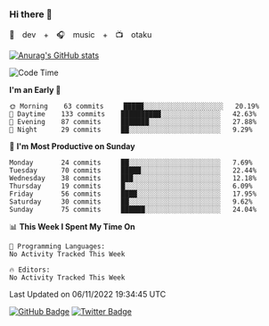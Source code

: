 ### Hi there 👋

🚀　dev　+　🎧　music　+　📺　otaku


[![Anurag's GitHub stats](https://github-readme-stats.vercel.app/api?username=koheitasaka&count_private=true&show_icons=true&theme=monokai)](https://github.com/koheitasaka/github-readme-stats)

<!--START_SECTION:waka-->
![Code Time](http://img.shields.io/badge/Code%20Time-1%2C161%20hrs%2023%20mins-blue)

**I'm an Early 🐤** 

```text
🌞 Morning    63 commits     █████░░░░░░░░░░░░░░░░░░░░   20.19% 
🌆 Daytime    133 commits    ██████████░░░░░░░░░░░░░░░   42.63% 
🌃 Evening    87 commits     ███████░░░░░░░░░░░░░░░░░░   27.88% 
🌙 Night      29 commits     ██░░░░░░░░░░░░░░░░░░░░░░░   9.29%

```
📅 **I'm Most Productive on Sunday** 

```text
Monday       24 commits     ██░░░░░░░░░░░░░░░░░░░░░░░   7.69% 
Tuesday      70 commits     █████░░░░░░░░░░░░░░░░░░░░   22.44% 
Wednesday    38 commits     ███░░░░░░░░░░░░░░░░░░░░░░   12.18% 
Thursday     19 commits     █░░░░░░░░░░░░░░░░░░░░░░░░   6.09% 
Friday       56 commits     ████░░░░░░░░░░░░░░░░░░░░░   17.95% 
Saturday     30 commits     ██░░░░░░░░░░░░░░░░░░░░░░░   9.62% 
Sunday       75 commits     ██████░░░░░░░░░░░░░░░░░░░   24.04%

```


📊 **This Week I Spent My Time On** 

```text
💬 Programming Languages: 
No Activity Tracked This Week

🔥 Editors: 
No Activity Tracked This Week

```


 Last Updated on 06/11/2022 19:34:45 UTC
<!--END_SECTION:waka-->

[![GitHub Badge](https://img.shields.io/badge/GitHub-100000?style=for-the-badge&logo=github&logoColor=white)](https://github.com/koheitasaka)
[![Twitter Badge](https://img.shields.io/badge/Twitter-1DA1F2?style=for-the-badge&logo=twitter&logoColor=white)](https://twitter.com/sleep_asleep_)

